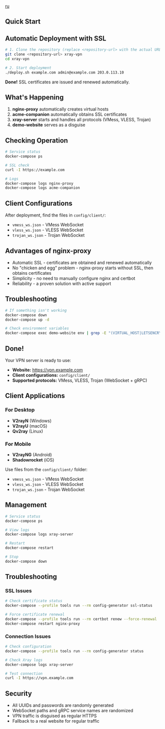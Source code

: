 [ru](../../docs/ru/QUICK_START.md)

## Quick Start

## Automatic Deployment with SSL

```bash
# 1. Clone the repository (replace <repository-url> with the actual URL of your repository)
git clone <repository-url> xray-vpn
cd xray-vpn

# 2. Start deployment
./deploy.sh example.com admin@example.com 203.0.113.10
```

**Done!** SSL certificates are issued and renewed automatically.

## What's Happening

1.  **nginx-proxy** automatically creates virtual hosts
2.  **acme-companion** automatically obtains SSL certificates
3.  **xray-server** starts and handles all protocols (VMess, VLESS, Trojan)
4.  **demo-website** serves as a disguise

## Checking Operation

```bash
# Service status
docker-compose ps

# SSL check
curl -I https://example.com

# Logs
docker-compose logs nginx-proxy
docker-compose logs acme-companion
```

## Client Configurations

After deployment, find the files in `config/client/`:
- `vmess_ws.json` - VMess WebSocket
- `vless_ws.json` - VLESS WebSocket  
- `trojan_ws.json` - Trojan WebSocket

## Advantages of nginx-proxy

- Automatic SSL - certificates are obtained and renewed automatically
- No "chicken and egg" problem - nginx-proxy starts without SSL, then obtains certificates
- Simplicity - no need to manually configure nginx and certbot
- Reliability - a proven solution with active support

## Troubleshooting

```bash
# If something isn't working
docker-compose down
docker-compose up -d

# Check environment variables
docker-compose exec demo-website env | grep -E "(VIRTUAL_HOST|LETSENCRYPT)"
```

## Done!

Your VPN server is ready to use:

- **Website:** https://vpn.example.com
- **Client configurations:** `config/client/`
- **Supported protocols:** VMess, VLESS, Trojan (WebSocket + gRPC)

## Client Applications

### For Desktop
- **V2rayN** (Windows)
- **V2rayU** (macOS)
- **Qv2ray** (Linux)

### For Mobile
- **V2rayNG** (Android)
- **Shadowrocket** (iOS)

Use files from the `config/client/` folder:
- `vmess_ws.json` - VMess WebSocket
- `vless_ws.json` - VLESS WebSocket  
- `trojan_ws.json` - Trojan WebSocket

## Management

```bash
# Service status
docker-compose ps

# View logs
docker-compose logs xray-server

# Restart
docker-compose restart

# Stop
docker-compose down
```

## Troubleshooting

### SSL Issues
```bash
# Check certificate status
docker-compose --profile tools run --rm config-generator ssl-status

# Force certificate renewal
docker-compose --profile tools run --rm certbot renew --force-renewal
docker-compose restart nginx-proxy
```

### Connection Issues
```bash
# Check configuration
docker-compose --profile tools run --rm config-generator status

# Check Xray logs
docker-compose logs xray-server

# Test connection
curl -I https://vpn.example.com
```

## Security

- All UUIDs and passwords are randomly generated
- WebSocket paths and gRPC service names are randomized
- VPN traffic is disguised as regular HTTPS
- Fallback to a real website for regular traffic
